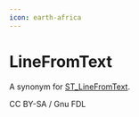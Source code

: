 ```yaml
---
icon: earth-africa
---
```


# LineFromText

A synonym for [ST\_LineFromText](st_linefromtext.md).

CC BY-SA / Gnu FDL
